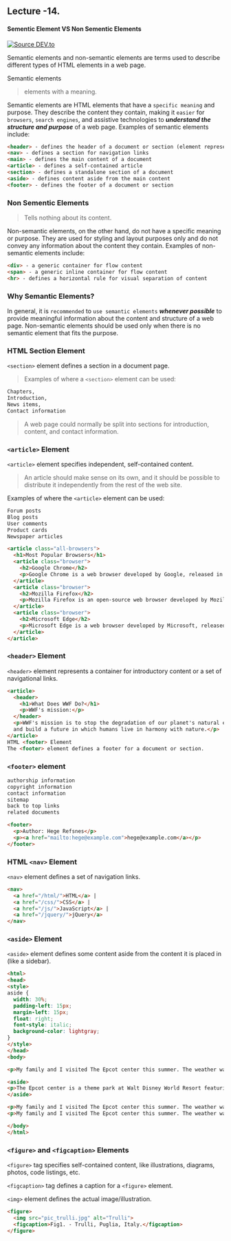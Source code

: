 ## Lecture -14.

#### Sementic Element VS Non Sementic Elements

[![Source DEV.to](https://res.cloudinary.com/practicaldev/image/fetch/s--7rtr6qdB--/c_limit%2Cf_auto%2Cfl_progressive%2Cq_auto%2Cw_880/https://dev-to-uploads.s3.amazonaws.com/uploads/articles/n8f7yj3bjy7rcu03hfsa.png "Non Sementic HTML vs Sementic HTML pic by Dev.to himanshu gupta")](https://dev.to/himanshudevgupta/html-semantic-tag-vs-non-semantic-2fj3#:~:text=Non-semantic%20HTML%20refers%20to%20the%20use%20of%20HTML,about%20the%20meaning%20or%20purpose%20of%20that%20content.)


Semantic elements and non-semantic elements are terms used to describe different types of HTML elements in a web page.


Semantic elements
>elements with a meaning.

Semantic elements are HTML elements that have a `specific meaning` and purpose. They describe the content they contain, making it `easier` for `browsers`, `search engines`, and assistive technologies to _**understand the structure and purpose**_ of a web page. Examples of semantic elements include:

```html
<header> - defines the header of a document or section (element represents a container for introductory content or a set of navigational links)
<nav> - defines a section for navigation links
<main> - defines the main content of a document
<article> - defines a self-contained article
<section> - defines a standalone section of a document
<aside> - defines content aside from the main content
<footer> - defines the footer of a document or section

```

### Non Sementic Elements
>Tells nothing about its content.

Non-semantic elements, on the other hand, do not have a specific meaning or purpose. They are used for styling and layout purposes only and do not convey any information about the content they contain. Examples of non-semantic elements include:
```html
<div> - a generic container for flow content
<span> - a generic inline container for flow content
<hr> - defines a horizontal rule for visual separation of content
```
### Why Semantic Elements?

In general, it is `recommended` to `use semantic elements` _**whenever possible**_ to provide meaningful information about the content and structure of a web page. Non-semantic elements should be used only when there is no semantic element that fits the purpose.


### HTML Section Element
`<section>` element defines a section in a document page.

>Examples of where a `<section>` element can be used:

```html
Chapters,
Introduction,
News items,
Contact information
```

>A web page could normally be split into sections for introduction, content, and contact information.


### `<article>` Element

`<article>` element specifies independent, self-contained content.

>An article should make sense on its own, and it should be possible to distribute it independently from the rest of the web site.

Examples of where the `<article>` element can be used:

```html
Forum posts
Blog posts
User comments
Product cards
Newspaper articles
```

```html
<article class="all-browsers">
  <h1>Most Popular Browsers</h1>
  <article class="browser">
    <h2>Google Chrome</h2>
    <p>Google Chrome is a web browser developed by Google, released in 2008. Chrome is the world's most popular web browser today!</p>
  </article>
  <article class="browser">
    <h2>Mozilla Firefox</h2>
    <p>Mozilla Firefox is an open-source web browser developed by Mozilla. Firefox has been the second most popular web browser since January, 2018.</p>
  </article>
  <article class="browser">
    <h2>Microsoft Edge</h2>
    <p>Microsoft Edge is a web browser developed by Microsoft, released in 2015. Microsoft Edge replaced Internet Explorer.</p>
  </article>
</article>
```

### `<header>` Element
`<header>` element represents a container for introductory content or a set of navigational links.

```html
<article>
  <header>
    <h1>What Does WWF Do?</h1>
    <p>WWF's mission:</p>
  </header>
  <p>WWF's mission is to stop the degradation of our planet's natural environment,
  and build a future in which humans live in harmony with nature.</p>
</article>
HTML <footer> Element
The <footer> element defines a footer for a document or section.
```
### `<footer>` element 
```html
authorship information
copyright information
contact information
sitemap
back to top links
related documents
```
```html
<footer>
  <p>Author: Hege Refsnes</p>
  <p><a href="mailto:hege@example.com">hege@example.com</a></p>
</footer>
```
### HTML `<nav>` Element
`<nav>` element defines a set of navigation links.

```html
<nav>
  <a href="/html/">HTML</a> |
  <a href="/css/">CSS</a> |
  <a href="/js/">JavaScript</a> |
  <a href="/jquery/">jQuery</a>
</nav>
```
### `<aside>` Element
`<aside>` element defines some content aside from the content it is placed in (like a sidebar).

```html
<html>
<head>
<style>
aside {
  width: 30%;
  padding-left: 15px;
  margin-left: 15px;
  float: right;
  font-style: italic;
  background-color: lightgray;
}
</style>
</head>
<body>

<p>My family and I visited The Epcot center this summer. The weather was nice, and Epcot was amazing! I had a great summer together with my family!</p>

<aside>
<p>The Epcot center is a theme park at Walt Disney World Resort featuring exciting attractions, international pavilions, award-winning fireworks and seasonal special events.</p>
</aside>

<p>My family and I visited The Epcot center this summer. The weather was nice, and Epcot was amazing! I had a great summer together with my family!</p>
<p>My family and I visited The Epcot center this summer. The weather was nice, and Epcot was amazing! I had a great summer together with my family!</p>

</body>
</html>
```
### `<figure>` and `<figcaption>` Elements

`<figure>` tag specifies self-contained content, like illustrations, diagrams, photos, code listings, etc.

`<figcaption>` tag defines a caption for a `<figure>` element. 

`<img>` element defines the actual image/illustration. 

```html
<figure>
  <img src="pic_trulli.jpg" alt="Trulli">
  <figcaption>Fig1. - Trulli, Puglia, Italy.</figcaption>
</figure>
```
